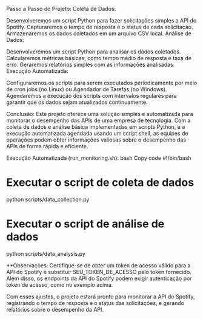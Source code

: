 Passo a Passo do Projeto:
Coleta de Dados:

Desenvolveremos um script Python para fazer solicitações simples a API do Spotify.
Capturaremos o tempo de resposta e o status de cada solicitação.
Armazenaremos os dados coletados em um arquivo CSV local.
Análise de Dados:

Desenvolveremos um script Python para analisar os dados coletados.
Calcularemos métricas básicas, como tempo médio de resposta e taxa de erro.
Geraremos relatórios simples com as informações analisadas.
Execução Automatizada:

Configuraremos os scripts para serem executados periodicamente por meio de cron jobs (no Linux) ou Agendador de Tarefas (no Windows).
Agendaremos a execução dos scripts com intervalos regulares para garantir que os dados sejam atualizados continuamente.


Conclusão:
Este projeto oferece uma solução simples e automatizada para monitorar o desempenho das APIs de uma empresa de tecnologia. Com a coleta de dados e análise básica implementadas em scripts Python, e a execução automatizada agendada usando um script shell, as equipes de operações podem obter informações valiosas sobre o desempenho das APIs de forma rápida e eficiente.


Execução Automatizada (run_monitoring.sh):
bash
Copy code
#!/bin/bash

# Executar o script de coleta de dados
python scripts/data_collection.py

# Executar o script de análise de dados
python scripts/data_analysis.py

**Observações:
Certifique-se de obter um token de acesso válido para a API do Spotify e substituir SEU_TOKEN_DE_ACESSO pelo token fornecido. Além disso, os endpoints da API do Spotify podem exigir autenticação por token de acesso, como no exemplo acima.

Com esses ajustes, o projeto estará pronto para monitorar a API do Spotify, registrando o tempo de resposta e o status das solicitações, e gerando relatórios sobre o desempenho da API.